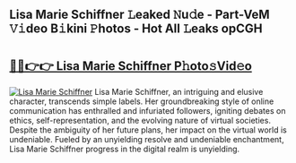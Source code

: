 ## Lisa Marie Schiffner 𝙻eaked 𝙽u𝚍e - Part-VeM 𝚅𝚒deo B𝚒kini 𝙿hotos - Hot All 𝙻eaks opCGH

# <h2><a href="http://ld21f1.urlbe.top/?page=Lisa+Marie+Schiffner">🔗🔗👉👉 Lisa Marie Schiffner P𝚑oto𝚜Vid𝚎o</a></h2>

[![Lisa Marie Schiffner](https://i.imgur.com/eBuTRDB.gif)](http://ld21f1.urlbe.top/?page=Lisa+Marie+Schiffner)
Lisa Marie Schiffner, an intriguing and elusive character, transcends simple labels. Her groundbreaking style of online communication has enthralled and infuriated followers, igniting debates on ethics, self-representation, and the evolving nature of virtual societies. Despite the ambiguity of her future plans, her impact on the virtual world is undeniable. Fueled by an unyielding resolve and undeniable enchantment, Lisa Marie Schiffner progress in the digital realm is unyielding.
